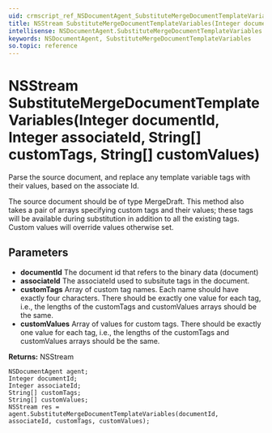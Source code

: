 ```yaml
---
uid: crmscript_ref_NSDocumentAgent_SubstituteMergeDocumentTemplateVariables
title: NSStream SubstituteMergeDocumentTemplateVariables(Integer documentId, Integer associateId, String[] customTags, String[] customValues)
intellisense: NSDocumentAgent.SubstituteMergeDocumentTemplateVariables
keywords: NSDocumentAgent, SubstituteMergeDocumentTemplateVariables
so.topic: reference
---
```


# NSStream SubstituteMergeDocumentTemplateVariables(Integer documentId, Integer associateId, String[] customTags, String[] customValues)

Parse the source document, and replace any template variable tags with their values, based on the associate Id.<p/> The source document should be of type MergeDraft. This method also takes a pair of arrays specifying custom tags and their values; these tags will be available during substitution in addition to all the existing tags. Custom values will override values otherwise set.

## Parameters

* **documentId** The document id that refers to the binary data (document)
* **associateId** The associateId used to subsitute tags in the document.
* **customTags** Array of custom tag names. Each name should have exactly four characters. There should be exactly one value for each tag, i.e., the lengths of the customTags and customValues arrays should be the same.
* **customValues** Array of values for custom tags. There should be exactly one value for each tag, i.e., the lengths of the customTags and customValues arrays should be the same.

**Returns:** NSStream

```crmscript
NSDocumentAgent agent;
Integer documentId;
Integer associateId;
String[] customTags;
String[] customValues;
NSStream res = agent.SubstituteMergeDocumentTemplateVariables(documentId, associateId, customTags, customValues);
```

